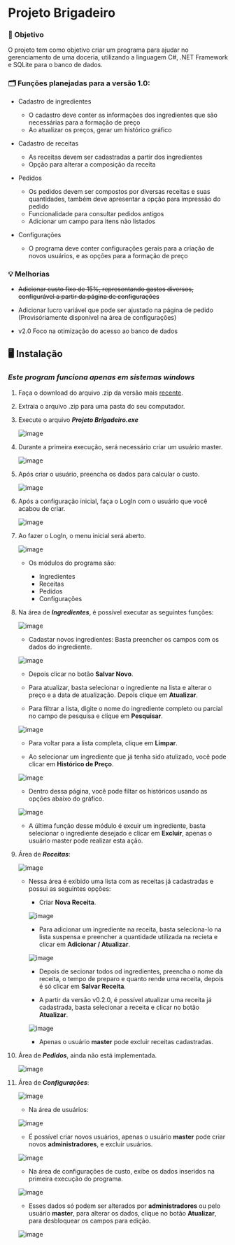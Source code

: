 # Projeto Brigadeiro


### 📘 Objetivo

O projeto tem como objetivo criar um programa para ajudar no gerenciamento de uma doceria, utilizando a linguagem C#, .NET Framework e SQLite para o banco de dados.

### 🗂️ Funções planejadas para a versão 1.0:

- Cadastro de ingredientes
	- O cadastro deve conter as informações dos ingredientes que são necessárias para a formação de preço
	- Ao atualizar os preços, gerar um histórico gráfico

- Cadastro de receitas
	- As receitas devem ser cadastradas a partir dos ingredientes
	- Opção para alterar a composição da receita

- Pedidos
	- Os pedidos devem ser compostos por diversas receitas e suas quantidades, também deve apresentar a opção para impressão do pedido
	- Funcionalidade para consultar pedidos antigos
	- Adicionar um campo para itens não listados

- Configurações
	- O programa deve conter configurações gerais para a criação de novos usuários, e as opções para a formação de preço

### 💡 Melhorias

- ~~Adicionar custo fixo de 15%, representando gastos diversos, configurável a partir da página de configurações~~
- Adicionar lucro variável que pode ser ajustado na página de pedido (Provisóriamente disponível na área de configurações)

- v2.0 Foco na otimização do acesso ao banco de dados

## 🖥️ Instalação

### ***Este program funciona apenas em sistemas windows***

1. Faça o download do arquivo .zip da versão mais [recente](https://github.com/Robemac2/Projeto-Doceria/releases/latest).

2. Extraia o arquivo .zip para uma pasta do seu computador.

3. Execute o arquivo ***Projeto Brigadeiro.exe***

	![image](https://github.com/Robemac2/Projeto-Doceria/assets/82005650/0d682888-5be7-4f14-9c38-f1f616ed79ff)

4. Durante a primeira execução, será necessário criar um usuário master.

	![image](https://github.com/Robemac2/Projeto-Doceria/assets/82005650/8e1e99d3-f294-492d-9008-a95864281d26)

5. Após criar o usuário, preencha os dados para calcular o custo.

	![image](https://github.com/Robemac2/Projeto-Doceria/assets/82005650/2303d455-794f-49eb-b331-515b29bc1e00)

6. Após a configuração inicial, faça o LogIn com o usuário que você acabou de criar.

	![image](https://github.com/Robemac2/Projeto-Doceria/assets/82005650/ed32f82b-5117-4105-9d54-6162ebb8c168)

7. Ao fazer o LogIn, o menu inicial será aberto.

	![image](https://github.com/Robemac2/Projeto-Doceria/assets/82005650/74c36f26-2e7c-46f7-8dab-8bdd749878c8)

	- Os módulos do programa são:

		- Ingredientes
  		- Receitas
  		- Pedidos
		- Configurações

8. Na área de ***Ingredientes***, é possível executar as seguintes funções:

	![image](https://github.com/Robemac2/Projeto-Doceria/assets/82005650/8aafc144-625a-44e8-8b2d-2e6d922369f1)

	- Cadastar novos ingredientes: Basta preencher os campos com os dados do ingrediente.

	![image](https://github.com/Robemac2/Projeto-Doceria/assets/82005650/c1adea73-ed4b-49f5-a151-1ccb613de169)

	- Depois clicar no botão **Salvar Novo**.

	- Para atualizar, basta selecionar o ingrediente na lista e alterar o preço e a data de atualização. Depois clique em **Atualizar**.

 	- Para filtrar a lista, digite o nome do ingrediente completo ou parcial no campo de pesquisa e clique em **Pesquisar**.

	![image](https://github.com/Robemac2/Projeto-Doceria/assets/82005650/f1afcf93-678c-4f7b-be42-19c3aa5ee473)

	- Para voltar para a lista completa, clique em **Limpar**.

	- Ao selecionar um ingrediente que já tenha sido atulizado, você pode clicar em **Histórico de Preço**.

	![image](https://github.com/Robemac2/Projeto-Doceria/assets/82005650/75ec2318-4706-4fdc-81bd-4a1234c7acf6)

	- Dentro dessa página, você pode filtar os históricos usando as opções abaixo do gráfico.

	![image](https://github.com/Robemac2/Projeto-Doceria/assets/82005650/1c3b797c-285f-4a2f-97ec-a0e8f642ac8a)

	- A última função desse módulo é excuir um ingrediente, basta selecionar o ingrediente desejado e clicar em **Excluir**, apenas o usuário master pode realizar esta ação.

9. Área de ***Receitas***:

	![image](https://github.com/Robemac2/Projeto-Doceria/assets/82005650/3faaf519-5927-4c11-a84c-1867e8b710a9)

	- Nessa área é exibido uma lista com as receitas já cadastradas e possui as seguintes opções:

		- Criar **Nova Receita**.

		![image](https://github.com/Robemac2/Projeto-Doceria/assets/82005650/2375d623-dc0c-4aeb-a41a-778b6d07e0b1)

		- Para adicionar um ingrediente na receita, basta seleciona-lo na lista suspensa e preencher a quantidade utilizada na recieta e clicar em **Adicionar / Atualizar**.

		![image](https://github.com/Robemac2/Projeto-Doceria/assets/82005650/87d21471-2832-4d9c-bc97-2750e8119752)

		- Depois de secionar todos od ingredientes, preencha o nome da receita, o tempo de preparo e quanto rende uma receita, depois é só clicar em **Salvar Receita**.

		- A partir da versão v0.2.0, é possível atualizar uma receita já cadastrada, basta selecionar a receita e clicar no botão **Atualizar**.

		![image](https://github.com/Robemac2/Projeto-Doceria/assets/82005650/b788044f-871c-4988-aeb8-f2d1a80fd672)

		- Apenas o usuário **master** pode excluir receitas cadastradas.


11. Área de ***Pedidos***,  ainda não está implementada.

	![image](https://github.com/Robemac2/Projeto-Doceria/assets/82005650/cdece598-b3f6-45a9-a52e-405f197f0f2e)

12. Área de ***Configurações***:

	![image](https://github.com/Robemac2/Projeto-Doceria/assets/82005650/74313ffb-ea1b-4484-ac0a-16e633f8b8ff)

	- Na área de usuários:

	![image](https://github.com/Robemac2/Projeto-Doceria/assets/82005650/4d2156dc-4205-473f-99d7-ab5dd88aac19)

	- É possível criar novos usuários, apenas o usuário **master** pode criar novos **administradores**, e excluir usuários.

	![image](https://github.com/Robemac2/Projeto-Doceria/assets/82005650/09946680-7822-47d3-b07e-d216aabd2197)

	- Na área de configurações de custo, exibe os dados inseridos na primeira execução do programa.

	![image](https://github.com/Robemac2/Projeto-Doceria/assets/82005650/1b3d6a46-ebe8-4681-9868-4e227cab591a)

	- Esses dados só podem ser alterados por **administradores** ou pelo usuário **master**, para alterar os dados, clique no botão **Atualizar**, para desbloquear os campos para edição.

	![image](https://github.com/Robemac2/Projeto-Doceria/assets/82005650/d45dff78-d8c5-43de-aee8-bcbcfa2cfbdb)

